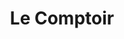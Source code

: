 ---
title: Le Comptoir
tags: cards
address: 3 Rue Saint-Sauveur, 14000 Caen
social-media-link: instagram.com
number: 8
cssID: le-comptoir
lang: fr
description: >
    Du déjeuner à l'apéro, on aime les plats frais et savoureux revisité avec des notes exotiques. A déguster si possible en terrasse!
---